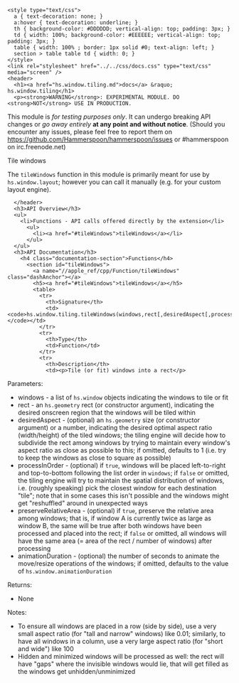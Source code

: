     <style type="text/css">
      a { text-decoration: none; }
      a:hover { text-decoration: underline; }
      th { background-color: #DDDDDD; vertical-align: top; padding: 3px; }
      td { width: 100%; background-color: #EEEEEE; vertical-align: top; padding: 3px; }
      table { width: 100% ; border: 1px solid #0; text-align: left; }
      section > table table td { width: 0; }
    </style>
    <link rel="stylesheet" href="../../css/docs.css" type="text/css" media="screen" />
    <header>
      <h1><a href="hs.window.tiling.md">docs</a> &raquo; hs.window.tiling</h1>
      <p><strong>WARNING</strong>: EXPERIMENTAL MODULE. DO <strong>NOT</strong> USE IN PRODUCTION.
This module is <em>for testing purposes only</em>. It can undergo breaking API changes or <em>go away entirely</em> <strong>at any point and without notice</strong>.
(Should you encounter any issues, please feel free to report them on <a href="https://github.com/Hammerspoon/hammerspoon/issues">https://github.com/Hammerspoon/hammerspoon/issues</a>
or #hammerspoon on irc.freenode.net)</p>
<p>Tile windows</p>
<p>The <code>tileWindows</code> function in this module is primarily meant for use by <code>hs.window.layout</code>; however you can call it manually
(e.g. for your custom layout engine).</p>

      </header>
      <h3>API Overview</h3>
      <ul>
        <li>Functions - API calls offered directly by the extension</li>
          <ul>
            <li><a href="#tileWindows">tileWindows</a></li>
          </ul>
      </ul>
      <h3>API Documentation</h3>
        <h4 class="documentation-section">Functions</h4>
          <section id="tileWindows">
            <a name="//apple_ref/cpp/Function/tileWindows" class="dashAnchor"></a>
            <h5><a href="#tileWindows">tileWindows</a></h5>
            <table>
              <tr>
                <th>Signature</th>
                <td><code>hs.window.tiling.tileWindows(windows,rect[,desiredAspect[,processInOrder[,preserveRelativeArea[,animationDuration]]]])</code></td>
              </tr>
              <tr>
                <th>Type</th>
                <td>Function</td>
              </tr>
              <tr>
                <th>Description</th>
                <td><p>Tile (or fit) windows into a rect</p>
<p>Parameters:</p>
<ul>
<li>windows - a list of <code>hs.window</code> objects indicating the windows to tile or fit</li>
<li>rect - an <code>hs.geometry</code> rect (or constructor argument), indicating the desired onscreen region that the windows will be tiled within</li>
<li>desiredAspect - (optional) an <code>hs.geometry</code> size (or constructor argument) or a number, indicating the desired optimal aspect ratio (width/height) of the tiled
windows; the tiling engine will decide how to subdivide the rect among windows by trying to maintain every window's aspect ratio
as close as possible to this; if omitted, defaults to 1 (i.e. try to keep the windows as close to square as possible)</li>
<li>processInOrder - (optional) if <code>true</code>, windows will be placed left-to-right and top-to-bottom following the list order in <code>windows</code>;
if <code>false</code> or omitted, the tiling engine will try to maintain the spatial distribution of windows, i.e. (roughly speaking) pick
the closest window for each destination "tile"; note that in some cases this isn't possible and the windows might get "reshuffled" around in unexpected ways</li>
<li>preserveRelativeArea - (optional) if <code>true</code>, preserve the relative area among windows; that is, if window A is currently twice as large
as window B, the same will be true after both windows have been processed and placed into the rect; if <code>false</code> or omitted, all windows
will have the same area (= area of the rect / number of windows) after processing</li>
<li>animationDuration - (optional) the number of seconds to animate the move/resize operations of the windows; if omitted, defaults to
the value of <code>hs.window.animationDuration</code></li>
</ul>
<p>Returns:</p>
<ul>
<li>None</li>
</ul>
<p>Notes:</p>
<ul>
<li>To ensure all windows are placed in a row (side by side), use a very small aspect ratio (for "tall and narrow" windows) like 0.01;
similarly, to have all windows in a column, use a very large aspect ratio (for "short and wide") like 100</li>
<li>Hidden and minimized windows will be processed as well: the rect will have "gaps" where the invisible windows
would lie, that will get filled as the windows get unhidden/unminimized</li>
</ul>
</td>
              </tr>
            </table>
          </section>
